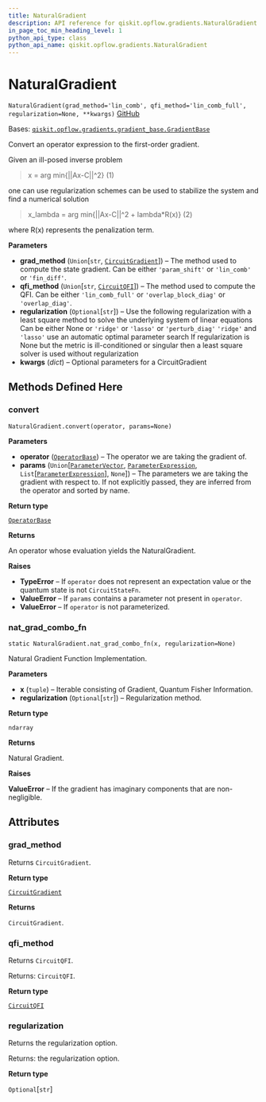 ```yaml
---
title: NaturalGradient
description: API reference for qiskit.opflow.gradients.NaturalGradient
in_page_toc_min_heading_level: 1
python_api_type: class
python_api_name: qiskit.opflow.gradients.NaturalGradient
---
```


# NaturalGradient

<span id="qiskit.opflow.gradients.NaturalGradient" />

`NaturalGradient(grad_method='lin_comb', qfi_method='lin_comb_full', regularization=None, **kwargs)` [GitHub](https://github.com/qiskit/qiskit/tree/stable/0.21/qiskit/opflow/gradients/natural_gradient.py "view source code")

Bases: [`qiskit.opflow.gradients.gradient_base.GradientBase`](qiskit.opflow.gradients.GradientBase "qiskit.opflow.gradients.gradient_base.GradientBase")

Convert an operator expression to the first-order gradient.

Given an ill-posed inverse problem

> x = arg min\{||Ax-C||^2} (1)

one can use regularization schemes can be used to stabilize the system and find a numerical solution

> x\_lambda = arg min\{||Ax-C||^2 + lambda\*R(x)} (2)

where R(x) represents the penalization term.

**Parameters**

*   **grad\_method** (`Union`\[`str`, [`CircuitGradient`](qiskit.opflow.gradients.CircuitGradient "qiskit.opflow.gradients.circuit_gradients.circuit_gradient.CircuitGradient")]) – The method used to compute the state gradient. Can be either `'param_shift'` or `'lin_comb'` or `'fin_diff'`.
*   **qfi\_method** (`Union`\[`str`, [`CircuitQFI`](qiskit.opflow.gradients.CircuitQFI "qiskit.opflow.gradients.circuit_qfis.circuit_qfi.CircuitQFI")]) – The method used to compute the QFI. Can be either `'lin_comb_full'` or `'overlap_block_diag'` or `'overlap_diag'`.
*   **regularization** (`Optional`\[`str`]) – Use the following regularization with a least square method to solve the underlying system of linear equations Can be either None or `'ridge'` or `'lasso'` or `'perturb_diag'` `'ridge'` and `'lasso'` use an automatic optimal parameter search If regularization is None but the metric is ill-conditioned or singular then a least square solver is used without regularization
*   **kwargs** (*dict*) – Optional parameters for a CircuitGradient

## Methods Defined Here

### convert

<span id="qiskit.opflow.gradients.NaturalGradient.convert" />

`NaturalGradient.convert(operator, params=None)`

**Parameters**

*   **operator** ([`OperatorBase`](qiskit.opflow.OperatorBase "qiskit.opflow.operator_base.OperatorBase")) – The operator we are taking the gradient of.
*   **params** (`Union`\[[`ParameterVector`](qiskit.circuit.ParameterVector "qiskit.circuit.parametervector.ParameterVector"), [`ParameterExpression`](qiskit.circuit.ParameterExpression "qiskit.circuit.parameterexpression.ParameterExpression"), `List`\[[`ParameterExpression`](qiskit.circuit.ParameterExpression "qiskit.circuit.parameterexpression.ParameterExpression")], `None`]) – The parameters we are taking the gradient with respect to. If not explicitly passed, they are inferred from the operator and sorted by name.

**Return type**

[`OperatorBase`](qiskit.opflow.OperatorBase "qiskit.opflow.operator_base.OperatorBase")

**Returns**

An operator whose evaluation yields the NaturalGradient.

**Raises**

*   **TypeError** – If `operator` does not represent an expectation value or the quantum state is not `CircuitStateFn`.
*   **ValueError** – If `params` contains a parameter not present in `operator`.
*   **ValueError** – If `operator` is not parameterized.

### nat\_grad\_combo\_fn

<span id="qiskit.opflow.gradients.NaturalGradient.nat_grad_combo_fn" />

`static NaturalGradient.nat_grad_combo_fn(x, regularization=None)`

Natural Gradient Function Implementation.

**Parameters**

*   **x** (`tuple`) – Iterable consisting of Gradient, Quantum Fisher Information.
*   **regularization** (`Optional`\[`str`]) – Regularization method.

**Return type**

`ndarray`

**Returns**

Natural Gradient.

**Raises**

**ValueError** – If the gradient has imaginary components that are non-negligible.

## Attributes

<span id="qiskit.opflow.gradients.NaturalGradient.grad_method" />

### grad\_method

Returns `CircuitGradient`.

**Return type**

[`CircuitGradient`](qiskit.opflow.gradients.CircuitGradient "qiskit.opflow.gradients.circuit_gradients.circuit_gradient.CircuitGradient")

**Returns**

`CircuitGradient`.

<span id="qiskit.opflow.gradients.NaturalGradient.qfi_method" />

### qfi\_method

Returns `CircuitQFI`.

Returns: `CircuitQFI`.

**Return type**

[`CircuitQFI`](qiskit.opflow.gradients.CircuitQFI "qiskit.opflow.gradients.circuit_qfis.circuit_qfi.CircuitQFI")

<span id="qiskit.opflow.gradients.NaturalGradient.regularization" />

### regularization

Returns the regularization option.

Returns: the regularization option.

**Return type**

`Optional`\[`str`]

